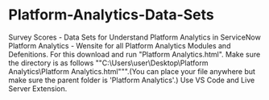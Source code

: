 # Platform-Analytics-Data-Sets
Survey Scores - Data Sets for Understand Platform Analytics in ServiceNow
Platform Analytics - Wensite for all Platform Analytics Modules and Defenitions.
                    For this download and run "Platform Analytics.html".
                    Make sure the directory is as follows ""C:\Users\user\Desktop\Platform Analytics\Platform Analytics.html""".(You can place your file anywhere but make sure the parent folder is 'Platform Analytics'.)
                    Use VS Code and Live Server Extension.
